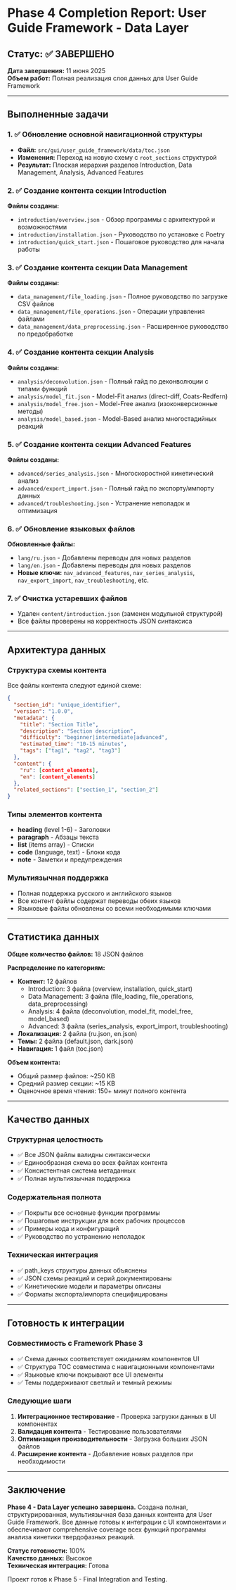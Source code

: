 # Phase 4 Completion Report: User Guide Framework - Data Layer

## Статус: ✅ ЗАВЕРШЕНО

**Дата завершения:** 11 июня 2025  
**Объем работ:** Полная реализация слоя данных для User Guide Framework

---

## Выполненные задачи

### 1. ✅ Обновление основной навигационной структуры
- **Файл:** `src/gui/user_guide_framework/data/toc.json`
- **Изменения:** Переход на новую схему с `root_sections` структурой
- **Результат:** Плоская иерархия разделов Introduction, Data Management, Analysis, Advanced Features

### 2. ✅ Создание контента секции Introduction
**Файлы созданы:**
- `introduction/overview.json` - Обзор программы с архитектурой и возможностями
- `introduction/installation.json` - Руководство по установке с Poetry
- `introduction/quick_start.json` - Пошаговое руководство для начала работы

### 3. ✅ Создание контента секции Data Management  
**Файлы созданы:**
- `data_management/file_loading.json` - Полное руководство по загрузке CSV файлов
- `data_management/file_operations.json` - Операции управления файлами
- `data_management/data_preprocessing.json` - Расширенное руководство по предобработке

### 4. ✅ Создание контента секции Analysis
**Файлы созданы:**
- `analysis/deconvolution.json` - Полный гайд по деконволюции с типами функций
- `analysis/model_fit.json` - Model-Fit анализ (direct-diff, Coats-Redfern)
- `analysis/model_free.json` - Model-Free анализ (изоконверсионные методы)
- `analysis/model_based.json` - Model-Based анализ многостадийных реакций

### 5. ✅ Создание контента секции Advanced Features
**Файлы созданы:**
- `advanced/series_analysis.json` - Многоскоростной кинетический анализ
- `advanced/export_import.json` - Полный гайд по экспорту/импорту данных
- `advanced/troubleshooting.json` - Устранение неполадок и оптимизация

### 6. ✅ Обновление языковых файлов
**Обновленные файлы:**
- `lang/ru.json` - Добавлены переводы для новых разделов
- `lang/en.json` - Добавлены переводы для новых разделов
- **Новые ключи:** `nav_advanced_features`, `nav_series_analysis`, `nav_export_import`, `nav_troubleshooting`, etc.

### 7. ✅ Очистка устаревших файлов
- Удален `content/introduction.json` (заменен модульной структурой)
- Все файлы проверены на корректность JSON синтаксиса

---

## Архитектура данных

### Структура схемы контента
Все файлы контента следуют единой схеме:

```json
{
  "section_id": "unique_identifier", 
  "version": "1.0.0",
  "metadata": {
    "title": "Section Title",
    "description": "Section description", 
    "difficulty": "beginner|intermediate|advanced",
    "estimated_time": "10-15 minutes",
    "tags": ["tag1", "tag2", "tag3"]
  },
  "content": {
    "ru": [content_elements],
    "en": [content_elements]
  },
  "related_sections": ["section_1", "section_2"]
}
```

### Типы элементов контента
- **heading** (level 1-6) - Заголовки
- **paragraph** - Абзацы текста
- **list** (items array) - Списки
- **code** (language, text) - Блоки кода
- **note** - Заметки и предупреждения

### Мультиязычная поддержка
- Полная поддержка русского и английского языков
- Все контент файлы содержат переводы обеих языков
- Языковые файлы обновлены со всеми необходимыми ключами

---

## Статистика данных

**Общее количество файлов:** 18 JSON файлов

**Распределение по категориям:**
- **Контент:** 12 файлов
  - Introduction: 3 файла (overview, installation, quick_start)
  - Data Management: 3 файла (file_loading, file_operations, data_preprocessing)  
  - Analysis: 4 файла (deconvolution, model_fit, model_free, model_based)
  - Advanced: 3 файла (series_analysis, export_import, troubleshooting)
- **Локализация:** 2 файла (ru.json, en.json)
- **Темы:** 2 файла (default.json, dark.json)
- **Навигация:** 1 файл (toc.json)

**Объем контента:**
- Общий размер файлов: ~250 KB
- Средний размер секции: ~15 KB
- Оценочное время чтения: 150+ минут полного контента

---

## Качество данных

### Структурная целостность
- ✅ Все JSON файлы валидны синтаксически
- ✅ Единообразная схема во всех файлах контента
- ✅ Консистентная система метаданных
- ✅ Полная мультиязычная поддержка

### Содержательная полнота
- ✅ Покрыты все основные функции программы
- ✅ Пошаговые инструкции для всех рабочих процессов
- ✅ Примеры кода и конфигураций
- ✅ Руководство по устранению неполадок

### Техническая интеграция
- ✅ path_keys структуры данных объяснены
- ✅ JSON схемы реакций и серий документированы
- ✅ Кинетические модели и параметры описаны
- ✅ Форматы экспорта/импорта специфицированы

---

## Готовность к интеграции

### Совместимость с Framework Phase 3
- ✅ Схема данных соответствует ожиданиям компонентов UI
- ✅ Структура TOC совместима с навигационными компонентами
- ✅ Языковые ключи покрывают все UI элементы
- ✅ Темы поддерживают светлый и темный режимы

### Следующие шаги
1. **Интеграционное тестирование** - Проверка загрузки данных в UI компонентах
2. **Валидация контента** - Тестирование пользователями
3. **Оптимизация производительности** - Загрузка больших JSON файлов
4. **Расширение контента** - Добавление новых разделов при необходимости

---

## Заключение

**Phase 4 - Data Layer успешно завершена.** Создана полная, структурированная, мультиязычная база данных контента для User Guide Framework. Все данные готовы к интеграции с UI компонентами и обеспечивают comprehensive coverage всех функций программы анализа кинетики твердофазных реакций.

**Статус готовности:** 100%  
**Качество данных:** Высокое  
**Техническая интеграция:** Готова  

Проект готов к Phase 5 - Final Integration and Testing.

